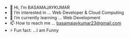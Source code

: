 - 👋 Hi, I’m  BASAMAJAYKUMAR
- 👀 I’m interested in ... Web Developer & Cloud Computing
- 🌱 I’m currently learning ...  Web Development
- 📫 How to reach me ... basamajaykumar23@gmail.com
- ⚡ Fun fact: ...I am Funny
<!---
BASAMAJAYKUMAR/BASAMAJAYKUMAR is a ✨ special ✨ repository because its `README.md` (this file) appears on your GitHub profile.
You can click the Preview link to take a look at your changes.
--->

